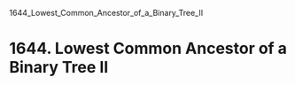 1644_Lowest_Common_Ancestor_of_a_Binary_Tree_II
# 1644. Lowest Common Ancestor of a Binary Tree II

